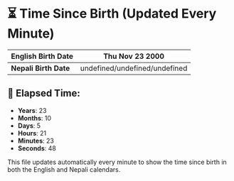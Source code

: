 # ⏳ Time Since Birth (Updated Every Minute)

| **English Birth Date** | Thu Nov 23 2000 |
|------------------------|-------------------------------------|
| **Nepali Birth Date**  | undefined/undefined/undefined                  |

## 📅 Elapsed Time:

- **Years**: 23
- **Months**: 10
- **Days**: 5
- **Hours**: 21
- **Minutes**: 23
- **Seconds**: 48

This file updates automatically every minute to show the time since birth in both the English and Nepali calendars.